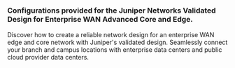 # <h3> Configurations provided for the Juniper Networks Validated Design for Enterprise WAN Advanced Core and Edge.

Discover how to create a reliable network design for an enterprise WAN edge and core network with Juniper's validated design. Seamlessly connect your branch and campus locations with enterprise data centers and public cloud provider data centers.